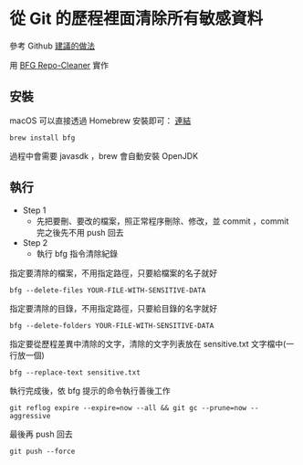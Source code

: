 ﻿# 從 Git 的歷程裡面清除所有敏感資料

參考 Github [建議的做法](https://docs.github.com/en/authentication/keeping-your-account-and-data-secure/removing-sensitive-data-from-a-repository)

用 [BFG Repo-Cleaner](https://rtyley.github.io/bfg-repo-cleaner/) 實作

## 安裝

macOS 可以直接透過 Homebrew 安裝即可： [連結](https://formulae.brew.sh/formula/bfg)

```shell
brew install bfg
```

過程中會需要 javasdk ，brew 會自動安裝 OpenJDK

## 執行

* Step 1
  * 先把要刪、要改的檔案，照正常程序刪除、修改，並 commit ，commit 完之後先不用 push 回去
* Step 2
  * 執行 bfg 指令清除紀錄

指定要清除的檔案，不用指定路徑，只要給檔案的名子就好

```shell
bfg --delete-files YOUR-FILE-WITH-SENSITIVE-DATA
```

指定要清除的目錄，不用指定路徑，只要給目錄的名字就好

```shell
bfg --delete-folders YOUR-FILE-WITH-SENSITIVE-DATA
```

指定要從歷程差異中清除的文字，清除的文字列表放在 sensitive.txt 文字檔中(一行放一個)

```shell
bfg --replace-text sensitive.txt
```

執行完成後，依 bfg 提示的命令執行善後工作

```shell
git reflog expire --expire=now --all && git gc --prune=now --aggressive
```

最後再 push 回去

```shell
git push --force
```
